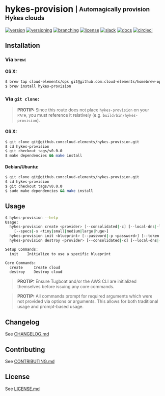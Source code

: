 # hykes-provision <sub><sup>| Automagically provision Hykes clouds</sup></sub>
[![version](http://img.shields.io/badge/version-v0.0.0-blue.svg)](https://github.com/cloud-elements/hykes-provision/blob/master/CHANGELOG.md)
[![versioning](http://img.shields.io/badge/versioning-semver-blue.svg)](http://semver.org/)
[![branching](http://img.shields.io/badge/branching-github%20flow-blue.svg)](https://guides.github.com/introduction/flow/)
[![license](http://img.shields.io/badge/license-apache-blue.svg)](https://github.com/cloud-elements/hykes-provision/blob/master/LICENSE.md)
[![slack](http://img.shields.io/badge/slack-join-blue.svg)](https://ce-success.herokuapp.com/)
[![docs](http://img.shields.io/badge/docs-read-blue.svg)](https://developers.cloud-elements.com/docs/on-prem/)
[![circleci](https://circleci.com/gh/cloud-elements/hykes-provision.svg?style=shield&circle-token=2d35151de096fc8262c228fdd111b85b2bc0f5f9)](https://circleci.com/gh/cloud-elements/hykes-provision)

## Installation

### Via `brew`:

#### OS X:

```bash
$ brew tap cloud-elements/ops git@github.com:cloud-elements/homebrew-ops.git
$ brew install hykes-provision
```

### Via `git clone`:

> __PROTIP:__ Since this route does not place `hykes-provision` on your `PATH`, you must reference
it relatively (e.g. `build/bin/hykes-provision`).

#### OS X:

```bash
$ git clone git@github.com:cloud-elements/hykes-provision.git
$ cd hykes-provision
$ git checkout tags/v0.0.0
$ make dependencies && make install
```

#### Debian/Ubuntu:

```bash
$ git clone git@github.com:cloud-elements/hykes-provision.git
$ cd hykes-provision
$ git checkout tags/v0.0.0
$ sudo make dependencies && make install
```

## Usage

```bash
$ hykes-provision --help
Usage:
  hykes-provision create <provider> [--consolidated|-c] [--local-dns|-l]
    [--specs|-s <tiny|small|medium|large|huge>]
  hykes-provision init <blueprint> [--password|-p <password>] [--token|-t <token>]]
  hykes-provision destroy <provider> [--consolidated|-c] [--local-dns|-l]

Setup Commands:
  init    Initialize to use a specific blueprint

Core Commands:
  create     Create cloud
  destroy    Destroy cloud
```

> __PROTIP:__ Ensure Tugboat and/or the AWS CLI are initialized themselves before issuing any core
commands.

> __PROTIP:__ All commands prompt for required arguments which were not provided via options or
arguments. This allows for both traditional usage and prompt-based usage.

## Changelog

See [CHANGELOG.md](CHANGELOG.md)

## Contributing

See [CONTRIBUTING.md](CONTRIBUTING.md)

## License

See [LICENSE.md](LICENSE.md)

